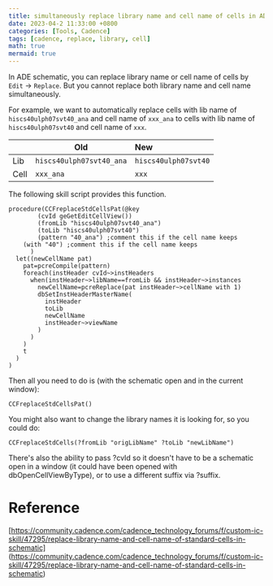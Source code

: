 ```yaml
---
title: simultaneously replace library name and cell name of cells in ADE schematic
date: 2023-04-2 11:33:00 +0800
categories: [Tools, Cadence]
tags: [cadence, replace, library, cell]
math: true
mermaid: true
---
```


In ADE schematic, you can replace library name or cell name of cells by `Edit` -> `Replace`. But you cannot replace both library name and cell name simultaneously.

For example, we want to automatically replace cells with lib name of `hiscs40ulph07svt40_ana` and cell name of `xxx_ana` to cells with lib name of `hiscs40ulph07svt40` and cell name of `xxx`.

|         | Old       | New           |
|---------|-----------|:--------------|
| Lib     | `hiscs40ulph07svt40_ana` | `hiscs40ulph07svt40` |
| Cell    | `xxx_ana`  | `xxx`  |

The following skill script provides this function.

```skill
procedure(CCFreplaceStdCellsPat(@key 
        (cvId geGetEditCellView()) 
        (fromLib "hiscs40ulph07svt40_ana") 
        (toLib "hiscs40ulph07svt40") 
        (pattern "40_ana") ;comment this if the cell name keeps
	(with "40") ;comment this if the cell name keeps
      )
  let((newCellName pat)
    pat=pcreCompile(pattern)
    foreach(instHeader cvId~>instHeaders
      when(instHeader~>libName==fromLib && instHeader~>instances
        newCellName=pcreReplace(pat instHeader~>cellName with 1)
        dbSetInstHeaderMasterName(
          instHeader
          toLib
          newCellName
          instHeader~>viewName
        )
      )
    )
    t
  )
)
```


Then all you need to do is (with the schematic open and in the current window):

`CCFreplaceStdCellsPat()`

You might also want to change the library names it is looking for, so you could do:

`CCFreplaceStdCells(?fromLib "origLibName" ?toLib "newLibName")`

There's also the ability to pass ?cvId so it doesn't have to be a schematic open in a window (it could have been opened with dbOpenCellViewByType), or to use a different suffix via ?suffix.

# Reference
[https://community.cadence.com/cadence_technology_forums/f/custom-ic-skill/47295/replace-library-name-and-cell-name-of-standard-cells-in-schematic] (https://community.cadence.com/cadence_technology_forums/f/custom-ic-skill/47295/replace-library-name-and-cell-name-of-standard-cells-in-schematic)
